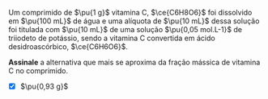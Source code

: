 Um comprimido de $\pu{1 g}$ vitamina C, $\ce{C6H8O6}$ foi dissolvido em $\pu{100 mL}$ de água e uma alíquota de $\pu{10 mL}$ dessa solução foi titulada com $\pu{10 mL}$ de uma solução $\pu{0,05 mol.L-1}$ de triiodeto de potássio, sendo a vitamina C convertida em ácido desidroascórbico, $\ce{C6H6O6}$.

**Assinale** a alternativa que mais se aproxima da fração mássica de vitamina C no comprimido.

- [x] $\pu{0,93 g}$

